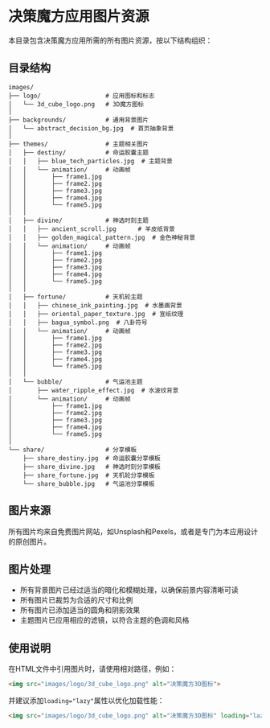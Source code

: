 # 决策魔方应用图片资源

本目录包含决策魔方应用所需的所有图片资源，按以下结构组织：

## 目录结构

```
images/
├── logo/                  # 应用图标和标志
│   └── 3d_cube_logo.png   # 3D魔方图标
│
├── backgrounds/           # 通用背景图片
│   └── abstract_decision_bg.jpg  # 首页抽象背景
│
├── themes/                # 主题相关图片
│   ├── destiny/           # 命运胶囊主题
│   │   ├── blue_tech_particles.jpg  # 主题背景
│   │   └── animation/     # 动画帧
│   │       ├── frame1.jpg
│   │       ├── frame2.jpg
│   │       ├── frame3.jpg
│   │       ├── frame4.jpg
│   │       └── frame5.jpg
│   │
│   ├── divine/            # 神选时刻主题
│   │   ├── ancient_scroll.jpg      # 羊皮纸背景
│   │   ├── golden_magical_pattern.jpg  # 金色神秘背景
│   │   └── animation/     # 动画帧
│   │       ├── frame1.jpg
│   │       ├── frame2.jpg
│   │       ├── frame3.jpg
│   │       ├── frame4.jpg
│   │       └── frame5.jpg
│   │
│   ├── fortune/           # 天机轮主题
│   │   ├── chinese_ink_painting.jpg  # 水墨画背景
│   │   ├── oriental_paper_texture.jpg  # 宣纸纹理
│   │   ├── bagua_symbol.png  # 八卦符号
│   │   └── animation/     # 动画帧
│   │       ├── frame1.jpg
│   │       ├── frame2.jpg
│   │       ├── frame3.jpg
│   │       ├── frame4.jpg
│   │       └── frame5.jpg
│   │
│   └── bubble/            # 气运池主题
│       ├── water_ripple_effect.jpg  # 水波纹背景
│       └── animation/     # 动画帧
│           ├── frame1.jpg
│           ├── frame2.jpg
│           ├── frame3.jpg
│           ├── frame4.jpg
│           └── frame5.jpg
│
└── share/                 # 分享模板
    ├── share_destiny.jpg  # 命运胶囊分享模板
    ├── share_divine.jpg   # 神选时刻分享模板
    ├── share_fortune.jpg  # 天机轮分享模板
    └── share_bubble.jpg   # 气运池分享模板
```

## 图片来源

所有图片均来自免费图片网站，如Unsplash和Pexels，或者是专门为本应用设计的原创图片。

## 图片处理

- 所有背景图片已经过适当的暗化和模糊处理，以确保前景内容清晰可读
- 所有图片已裁剪为合适的尺寸和比例
- 所有图片已添加适当的圆角和阴影效果
- 主题图片已应用相应的滤镜，以符合主题的色调和风格

## 使用说明

在HTML文件中引用图片时，请使用相对路径，例如：

```html
<img src="images/logo/3d_cube_logo.png" alt="决策魔方3D图标">
```

并建议添加`loading="lazy"`属性以优化加载性能：

```html
<img src="images/logo/3d_cube_logo.png" alt="决策魔方3D图标" loading="lazy">
``` 
